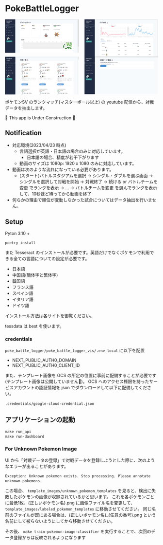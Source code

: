 # PokeBattleLogger

<div style="display:flex;">
    <img src="docs/app1.png" style="flex:1;margin-right:10px;" width=45% height=45%>
    <img src="docs/app2.png" style="flex:1;margin-left:10px;" width=45% height=45%>
</div>
<div style="display:flex;">
    <img src="docs/app3.png" style="flex:1;margin-right:10px;" width=45% height=45%>
    <img src="docs/app4.png" style="flex:1;margin-left:10px;" width=45% height=45%>
</div>

ポケモンSV のランクマッチ(マスターボール以上) の youtube 配信から、対戦データを抽出します。

🚧 This app is Under Construction 🚧

## Notification

- 対応環境(2023/04/23 時点)
  - 言語選択が英語・日本語の場合のみに対応しています。
    - 日本語の場合、精度が若干下がります
  - 動画のサイズは 1080p: 1920 x 1080 のみに対応しています。
- 動画は次のような流れになっている必要があります。
  - (スタート)バトルスタジアムを選択 → シングル・ダブルを選ぶ画面 → シングルを選択して対戦を開始 → 対戦終了 → 続ける or バトルチームを変更 でランクを表示 → ... → バトルチームを変更 を選んでランクを表示して、10秒ほど待ってから動画を終了
- 何らかの理由で順位が変動しなかった試合についてはデータ抽出を行いません。

## Setup

Pyton 3.10 +

```
poetry install
```

また Tesseract のインストールが必要です。英語だけでなくポケモンで利用できる全ての言語についての設定が必要です。

- 日本語
- 中国語(簡体字と繁体字)
- 韓国語
- フランス語
- スペイン語
- イタリア語
- ドイツ語

インストール方法は各サイトを御覧ください。

tessdata は best を使います。

### credentials

`poke_battle_logger/poke_battle_logger_vis/.env.local` に以下を配置
- NEXT_PUBLIC_AUTH0_DOMAIN
- NEXT_PUBLIC_AUTH0_CLIENT_ID

また、テンプレート画像を GCS の所定の位置に事前に配備することが必要です(テンプレート画像は公開していません🙏)。
GCS へのアクセス権限を持ったサービスアカウントの認証情報を json でダウンロードして以下に配備してください。

`.credentials/google-cloud-credential.json`

## アプリケーションの起動

```
make run_api
make run-dashboard
```

### For Unknown Pokemon Image

UI から「対戦データの登録」で対戦データを登録しようとした際に、次のようなエラーが出ることがあります。

```
Exception: Unknown pokemon exists. Stop processing. Please annotate unknown pokemons.
```

この場合、 `template_images/unknown_pokemon_templates` を見ると、検出に失敗したポケモンの画像が収録されているかと思います。
これを各ポケモンごとに最低1枚、{正しいポケモン名}.png に画像ファイル名を変更して、`template_images/labeled_pokemon_templates` に移動させてください。
同じ名前のファイルが既にある場合は、{正しいポケモン名}_{任意の番号}.png という名前にして被らないようにしてから移動させてください。

その後、 `make train-pokemon-image-classifier` を実行することで、次回のデータ登録からは反映されるようになります

